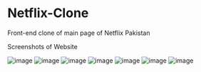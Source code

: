 # Netflix-Clone
Front-end clone of main page of Netflix Pakistan

Screenshots of Website

![image](https://github.com/user-attachments/assets/07377b17-94b7-45a2-8fa9-b9772cc0b250)
![image](https://github.com/user-attachments/assets/1da3ab39-b81d-414f-b0df-59870de21165)
![image](https://github.com/user-attachments/assets/456fe912-7986-4121-93e7-c8024b819453)
![image](https://github.com/user-attachments/assets/c9f0f7b8-ed76-4218-ac60-8fcd86f5d57c)
![image](https://github.com/user-attachments/assets/b94f7182-6cca-440e-80e3-9852d10d6ae4)
![image](https://github.com/user-attachments/assets/d2e7d960-3cc1-483f-99cb-975d47999d21)
![image](https://github.com/user-attachments/assets/44f2b425-bf3d-411e-b364-6cb238bf661b)
